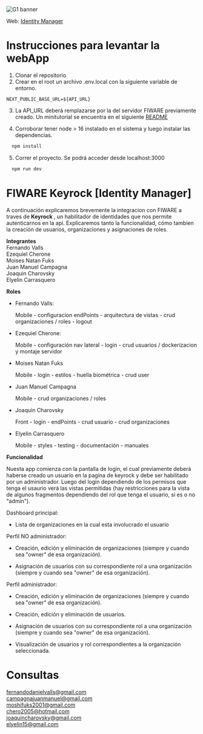 ![G1 banner](https://smlab.imd.ufrn.br/wp-content/uploads/2022/12/FIWARE.png)

Web: [Identity Manager
](http://46.17.108.45:3000/)

# Instrucciones para levantar la webApp

1. Clonar el repositorio
2. Crear en el root un archivo .env.local con la siguiente variable de entorno.

```
NEXT_PUBLIC_BASE_URL=${API_URL}
```

3. La API_URL deberá remplazarse por la del servidor FIWARE previamente creado. Un minitutorial se encuentra en el siguiente [README](https://github.com/FdValls/Respirar-mobile/blob/main/README.md)

4. Corroborar tener node > 16 instalado en el sistema y luego instalar las dependencias.

```bash
  npm install
```

5. Correr el proyecto. Se podrá acceder desde localhost:3000

```bash
  npm run dev
```

# FIWARE Keyrock [Identity Manager]

A continuación explicaremos brevemente la integracion con FIWARE a traves de **Keyrock** , un habilitador de identidades que nos permite autenticarnos en la api. Explicaremos tanto la funcionalidad, cómo tambien la creación de usuarios, organizaciones y asignaciones de roles.

**Integrantes**\
Fernando Valls\
Ezequiel Cherone\
Moises Natan Fuks\
Juan Manuel Campagna\
Joaquin Charovsky\
Elyelin Carrasquero

**Roles**

- Fernando Valls:

  Mobile - configuracion endPoints - arquitectura de vistas - crud organizaciones / roles - logout

- Ezequiel Cherone:

  Mobile - configuración nav lateral - login - crud usuarios / dockerizacion y montaje servidor

- Moises Natan Fuks

  Mobile - login - estilos - huella biométrica - crud user

- Juan Manuel Campagna

  Mobile - crud organizaciones / roles

- Joaquin Charovsky

  Front - login - endPoints - crud usuario - crud organizaciones

- Elyelin Carrasquero

  Mobile - styles - testing - documentación - manuales

**Funcionalidad**

Nuesta app comienza con la pantalla de login, el cual previamente deberá haberse creado un usuario en la pagina de keyrock y debe ser habilitado por un administrador.
Luego del login dependiendo de los permisos que tenga el usaurio verá las vistas permitidas (hay restricciones para la vista de algunos fragmentos dependiendo del rol que tenga el usuario, si es o no "admin").

Dashboard principal:

- Lista de organizaciones en la cual esta involucrado el usuario

Perfil NO administrador:

- Creación, edición y eliminación de organizaciones (siempre y cuando sea "owner" de esa organización).

- Asignación de usuarios con su correspondiente rol a una organización (siempre y cuando sea "owner" de esa organización).

Perfil administrador:

- Creación, edición y eliminación de organizaciones (siempre y cuando sea "owner" de esa organización).

- Creación, edición y eliminación de usuarios.

- Asignación de usuarios con su correspondiente rol a una organización (siempre y cuando sea "owner" de esa organización).

- Visualización de usuarios y rol correspondientes a la organización seleccionada.

# Consultas

fernandodanielvalls@gmail.com\
campagnajuanmanuel@gmail.com\
moshifuks2001@gmail.com\
chero2005@hotmail.com\
joaquincharovsky@gmail.com\
elyelin15@gmail.com
